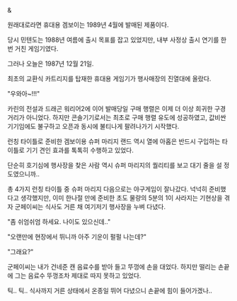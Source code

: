 &

원래대로라면 휴대용 겜보이는 1989년 4월에 발매된 제품이다.

당시 민텐도는 1988년 여름에 출시 목표를 잡고 있었지만, 내부 사정상 출시 연기를 한번 거친 게임기였다.

그러나 오늘은 1987년 12월 21일.

최초의 교환식 카트리지를 탑재한 휴대용 게임기가 행사매장의 진열대에 올랐다.

"우와아~!!!"

카린의 전설과 드래곤 워리어2에 이어 발매당일 구매 행렬은 이제 더 이상 희귀한 구경거리가 아니었다. 하지만 콘솔기기로서는 최초로 구매 행렬 유도에 성공하였고, 값비싼 기기임에도 불구하고 오픈과 동시에 불티나게 팔려나가기 시작했다.

런칭 타이틀로 준비한 겜보이용 슈퍼 마리지 랜드 역시 열에 아홉은 반드시 구입하는 타이틀로 기기 견인 효과를 톡톡히 수행하고 있었다.

단순히 호기심에 행사장을 찾은 사람 역시 슈퍼 마리지의 퀄리티를 보고 대기 줄을 설 정도였으니까..

총 4가지 런칭 타이틀 중 슈퍼 마리지 다음으로는 야구게임이 잘나갔다. 넉넉히 준비했다고 생각했지만, 이미 한나절 만에 준비한 초도 물량의 5분의 1이 사라지는 기현상을 겪자 군페이씨는 식사도 거른 채 여기저기 행사장을 누벼 다녔다.

"좀 쉬엄쉬엄 하세요. 나이도 있으신데.."

"오랜만에 현장에서 뛰니까 아주 기운이 펄펄 나는데?"

"그래요?"

군페이씨는 내가 건네준 캔 음료수를 받아 들고 뚜껑에 손을 대었다. 하지만 떨리는 손끝에 그는 음료수 뚜껑조차 제대로 따지 못하고 있었다. 

틱.. 틱.. 식사까지 거른 상태에서 온종일 뛰어 다녔으니 손끝에 힘이 들어가겠나..